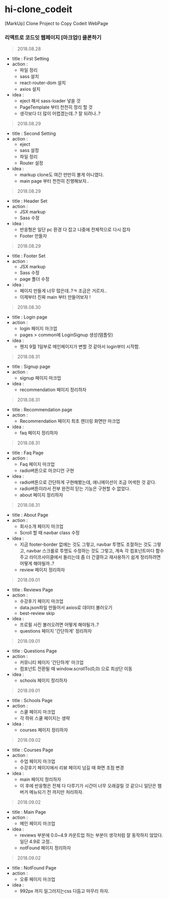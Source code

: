 # hi-clone_codeit
[MarkUp] Clone Project to Copy Codeit WebPage

### 리액트로 코드잇 웹페이지 [마크업!] 클론하기

> 2018.08.28
  - title : First Setting
  - action : 
    - 파일 정리
    - sass 설치
    - react-router-dom 설치
    - axios 설치
  - idea : 
    - eject 해서 sass-loader 넣을 것
    - PageTemplate 부터 천천히 정리 할 것
    - 생각보다 더 많이 어렵겠는데..? 잘 되려나..?

> 2018.08.29
  - title : Second Setting
  - action : 
    - eject
    - sass 설정
    - 파일 정리
    - Router 설정
  - idea : 
    - markup clone도 여간 만만히 볼게 아니였다.
    - main page 부터 천천히 진행해보자..

> 2018.08.29
  - title : Header Set
  - action : 
    - JSX markup
    - Sass 수정
  - idea : 
    - 반응형은 일단 pc 환경 다 잡고 나중에 전체적으로 다시 잡자
    - Footer 만들자

> 2018.08.29
  - title : Footer Set
  - action : 
    - JSX markup
    - Sass 수정
    - page 폴더 수정
  - idea : 
    - 페이지 만들게 너무 많은데..?ㅋ 조금은 거르자..
    - 이제부터 진짜 main 부터 만들어보자 !

> 2018.08.30
  - title : Login page
  - action : 
    - login 페이지 마크업
    - pages > common에 LoginSignup 생성(템플릿)
  - idea : 
    - 웬지 9월 1일부로 메인페이지가 변할 것 같아서 login부터 시작함.

> 2018.08.31
  - title : Signup page
  - action : 
    - signup 페이지 마크업
  - idea : 
    - recommendation 페이지 정리하자

> 2018.08.31
  - title : Recommendation page
  - action : 
    - Recommendation 페이지 최초 렌더링 화면만 마크업
  - idea : 
    - faq 페이지 정리하자

> 2018.08.31
  - title : Faq Page
  - action : 
    - Faq 페이지 마크업
    - radio버튼으로 아코디언 구현
  - idea : 
    - radio버튼으로 간단하게 구현해봤는데, 애니메이션이 조금 어색한 것 같다.
    - radio버튼이라서 전부 완전히 닫는 기능은 구현할 수 없었다.
    - about 페이지 정리하자

> 2018.08.31
  - title : About Page
  - action : 
    - 회사소개 페이지 마크업
    - Scroll 할 때 navbar class 수정
  - idea : 
    - 지금 footer-border 없애는 것도 그렇고,
      navbar 투명도 조절하는 것도 그렇고,
      navbar 스크롤로 투명도 수정하는 것도 그렇고,
      계속 각 컴포넌트마다 함수 주고 라이프사이클에서 돌리는데
      좀 더 간결하고 재사용하기 쉽게 정리하려면 어떻게 해야될까..?
    - review 페이지 정리하자

> 2018.09.01
  - title : Reviews Page
  - action : 
    - 수강후기 페이지 마크업
    - data.json파일 만들어서 axios로 데이터 불러오기
    - best-review skip
  - idea : 
    - 프로필 사진 불러오려면 어떻게 해야될가..?
    - questions 페이지 '간단하게' 정리하자

> 2018.09.01
  - title : Questions Page
  - action : 
    - 커뮤니티 페이지 '간단하게' 마크업
    - 컴포넌트 전환될 때 window.scrollTo(0,0) 으로 최상단 이동
  - idea : 
    - schools 페이지 정리하자

> 2018.09.01
  - title : Schools Page
  - action : 
    - 스쿨 페이지 마크업
    - 각 하위 스쿨 페이지는 생략
  - idea : 
    - courses 페이지 정리하자

> 2018.09.02
  - title : Courses Page
  - action : 
    - 수업 페이지 마크업
    - 수강후기 페이지에서 리뷰 페이지 넘길 때 화면 초점 변경
  - idea : 
    - main 페이지 정리하자
    - 이 후에 반응형은 전체 다 다루기가 시간이 너무 오래걸릴 것 같으니
      일단은 햄버거 메뉴되기 전 까지만 처리하자.

> 2018.09.02
  - title : Main Page
  - action : 
    - 메인 페이지 마크업
  - idea : 
    - reviews 부분에 0.0~4.9 카운트업 하는 부분이
      생각처럼 잘 동작하지 않았다. 일단 4.9로 고정..
    - notFound 페이지 정리하자

> 2018.09.02
  - title : NotFound Page
  - action : 
    - 오류 페이지 마크업
  - idea : 
    - 992px 까지 일그러지는css 다듬고 마무리 하자.
